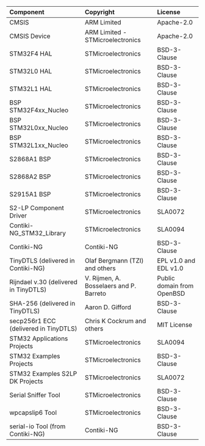 | Component                             | Copyright                               | License            |
|:--------------------------------------|:----------------------------------------|:-------------------|
| CMSIS                                 | ARM Limited                             | Apache-2.0 |
| CMSIS Device                          | ARM Limited - STMicroelectronics        | Apache-2.0 |
| STM32F4 HAL                           | STMicroelectronics                      | BSD-3-Clause |
| STM32L0 HAL                           | STMicroelectronics                      | BSD-3-Clause |
| STM32L1 HAL                           | STMicroelectronics                      | BSD-3-Clause |
| BSP STM32F4xx_Nucleo                  | STMicroelectronics                      | BSD-3-Clause |
| BSP STM32L0xx_Nucleo                  | STMicroelectronics                      | BSD-3-Clause |
| BSP STM32L1xx_Nucleo                  | STMicroelectronics                      | BSD-3-Clause |
| S2868A1 BSP                           | STMicroelectronics                      | BSD-3-Clause |
| S2868A2 BSP                           | STMicroelectronics                      | BSD-3-Clause |
| S2915A1 BSP                           | STMicroelectronics                      | BSD-3-Clause |
| S2-LP Component Driver                | STMicroelectronics                      | SLA0072 |
| Contiki-NG_STM32_Library              | STMicroelectronics                      | SLA0094      |
| Contiki-NG                            | Contiki-NG                              | BSD-3-Clause |
| TinyDTLS (delivered in Contiki-NG)    | Olaf Bergmann (TZI) and others          | EPL v1.0 and EDL v1.0|
| Rijndael v.30 (delivered in TinyDTLS) | V. Rijmen, A. Bosselaers and P. Barreto | Public domain from OpenBSD |
| SHA-256 (delivered in TinyDTLS)       | Aaron D. Gifford                        | BSD-3-Clause |
| secp256r1 ECC (delivered in TinyDTLS) | Chris K Cockrum  and others             | MIT License |
| STM32 Applications Projects           | STMicroelectronics                      | SLA0094 |
| STM32 Examples Projects               | STMicroelectronics                      | BSD-3-Clause |
| STM32 Examples S2LP DK Projects       | STMicroelectronics                      | SLA0072 |
| Serial Sniffer Tool                   | STMicroelectronics                      | BSD-3-Clause |
| wpcapslip6 Tool                       | STMicroelectronics                      | BSD-3-Clause |
| serial-io Tool (from Contiki-NG)      | Contiki-NG                              | BSD-3-Clause |